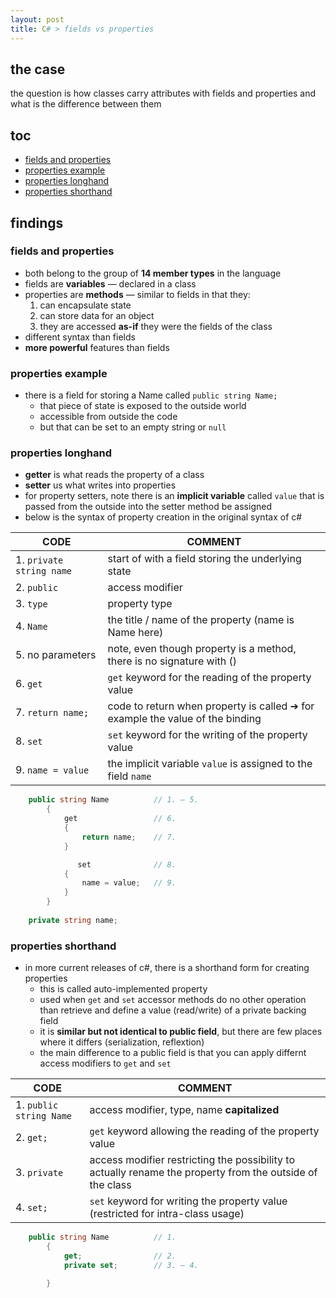 ```yaml
---
layout: post
title: C# > fields vs properties
---
```

## the case	
the question is how classes carry attributes with fields and properties and what is the difference between them

## toc
<!-- TOC -->

- [fields and properties](#fields-and-properties)
- [properties example](#properties-example)
- [properties longhand](#properties-longhand)
- [properties shorthand](#properties-shorthand)

<!-- /TOC -->

## findings
### fields and properties
* both belong to the group of **14 member types** in the language
* fields are **variables** — declared in a class
* properties are **methods** — similar to fields in that they:
    1. can encapsulate state
    2. can store data for an object
    3. they are accessed **as-if** they were the fields of the class
* different syntax than fields
* **more powerful** features than fields

### properties example
* there is a field for storing a Name called `public string Name;`
    * that piece of state is exposed to the outside world
    * accessible from outside the code
    * but that can be set to an empty string or `null`

### properties longhand
* **getter** is what reads the property of a class
* **setter** us what writes into properties
* for property setters, note there is an **implicit variable** called `value` that is passed from the outside into the setter method be assigned
* below is the syntax of property creation in the original syntax of c#

CODE                     | COMMENT
-------------------------|------------------------------------------------------------------------------
1. `private string name` | start of with a field storing the underlying state
2. `public`              | access modifier
3. `type`                | property type
4. `Name`                | the title / name of the property (name is Name here)
5. no parameters         | note, even though property is a method, there is no signature with ()
6. `get`                 | `get` keyword for the reading of the property value
7. `return name;`        | code to return when property is called ➔ for example the value of the binding
8. `set`                 | `set` keyword for the writing of the property value
9. `name = value`        | the implicit variable `value` is assigned to the field `name`

```c#
    public string Name          // 1. – 5.
        {                        
            get                 // 6.
            {
                return name;    // 7. 
            }

               set              // 8. 
            {                   
                name = value;   // 9. 
            }
        }
    
    private string name;        
```

### properties shorthand 
* in more current releases of c#, there is a shorthand form for creating properties
    * this is called auto-implemented property
    * used when `get` and `set` accessor methods do no other operation than retrieve and define a value (read/write) of a private backing field
    * it is **similar but not identical to public field**, but there are few places where it differs (serialization, reflextion)
    * the main difference to a public field is that you can apply differnt access modifiers to `get` and `set` 

CODE                    | COMMENT
------------------------|----------------------------------------------------------------------------------------------------------
1. `public string Name` | access modifier, type, name **capitalized**
2. `get;`               | `get` keyword allowing the reading of the property value
3. `private`            | access modifier restricting the possibility to actually rename the property from the outside of the class
4. `set;`               | `set` keyword for writing the property value (restricted for intra-class usage)

```c#
    public string Name          // 1. 
        {
            get;                // 2.
            private set;        // 3. – 4. 
                                
        }
```